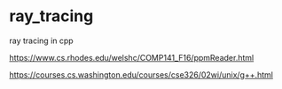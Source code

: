 # ray_tracing
ray tracing in cpp



https://www.cs.rhodes.edu/welshc/COMP141_F16/ppmReader.html

https://courses.cs.washington.edu/courses/cse326/02wi/unix/g++.html
